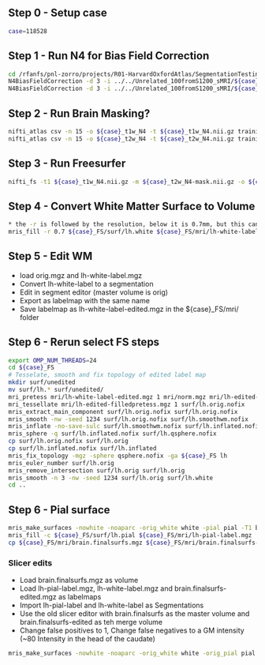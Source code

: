 ## Step 0 - Setup case
```bash
case=118528
```


## Step 1 - Run N4 for Bias Field Correction
```bash
cd /rfanfs/pnl-zorro/projects/R01-HarvardOxfordAtlas/SegmentationTesting/SurfaceExtractionProtocols
N4BiasFieldCorrection -d 3 -i ../../Unrelated_100fromS1200_sMRI/${case}/T1w/T1w_acpc_dc_restore.nii.gz -o ${case}_t1w_N4.nii.gz
N4BiasFieldCorrection -d 3 -i ../../Unrelated_100fromS1200_sMRI/${case}/T1w/T2w_acpc_dc_restore.nii.gz -o ${case}_t2w_N4.nii.gz
```
## Step 2 - Run Brain Masking?
```bash
nifti_atlas csv -n 15 -o ${case}_t1w_N4 -t ${case}_t1w_N4.nii.gz trainingDataT1Masks-hdr.csv
nifti_atlas csv -n 15 -o ${case}_t2w_N4 -t ${case}_t2w_N4.nii.gz trainingDataT2Masks-hdr.csv 
```
## Step 3 - Run Freesurfer
```bash
nifti_fs -t1 ${case}_t1w_N4.nii.gz -m ${case}_t2w_N4-mask.nii.gz -o ${case}_FS -n -1
```

## Step 4 - Convert White Matter Surface to Volume
```bash
* the -r is followed by the resolution, below it is 0.7mm, but this can be adjusted to fit need.
mris_fill -r 0.7 ${case}_FS/surf/lh.white ${case}_FS/mri/lh-white-label.mgz 
```

## Step 5 - Edit WM
* load orig.mgz and lh-white-label.mgz 
* Convert lh-white-label to a segmentation
* Edit in segment editor (master volume is orig)
* Export as labelmap with the same name
* Save labelmap as lh-white-label-edited.mgz in the ${case}_FS/mri/ folder 

## Step 6 - Rerun select FS steps
```bash
export OMP_NUM_THREADS=24
cd ${case}_FS
# Tesselate, smooth and fix topology of edited label map
mkdir surf/unedited
mv surf/lh.* surf/unedited/
mri_pretess mri/lh-white-label-edited.mgz 1 mri/norm.mgz mri/lh-edited-filledpretess.mgz
mri_tessellate mri/lh-edited-filledpretess.mgz 1 surf/lh.orig.nofix
mris_extract_main_component surf/lh.orig.nofix surf/lh.orig.nofix
mris_smooth -nw -seed 1234 surf/lh.orig.nofix surf/lh.smoothwm.nofix
mris_inflate -no-save-sulc surf/lh.smoothwm.nofix surf/lh.inflated.nofix
mris_sphere -q surf/lh.inflated.nofix surf/lh.qsphere.nofix
cp surf/lh.orig.nofix surf/lh.orig
cp surf/lh.inflated.nofix surf/lh.inflated
mris_fix_topology -mgz -sphere qsphere.nofix -ga ${case}_FS lh
mris_euler_number surf/lh.orig
mris_remove_intersection surf/lh.orig surf/lh.orig
mris_smooth -n 3 -nw -seed 1234 surf/lh.orig surf/lh.white
cd ..
```

## Step 6 - Pial surface
```bash
mris_make_surfaces -nowhite -noaparc -orig_white white -pial pial -T1 brain.finalsurfs ${case}_FS lh
mris_fill -c ${case}_FS/surf/lh.pial ${case}_FS/mri/lh-pial-label.mgz
cp ${case}_FS/mri/brain.finalsurfs.mgz ${case}_FS/mri/brain.finalsurfs-edited.mgz
```
### Slicer edits
* Load brain.finalsurfs.mgz as volume
* Load lh-pial-label.mgz, lh-white-label.mgz and brain.finalsurfs-edited.mgz as labelmaps
* Import lh-pial-label and lh-white-label as Segmentations
* Use the old slicer editor with brain.finalsurfs as the master volume and brain.finalsurfs-edited as teh merge volume
* Change false positives to 1, Change false negatives to a GM intensity (~80 Intensity in the head of the caudate)

```bash
mris_make_surfaces -nowhite -noaparc -orig_white white -orig_pial pial -pial pial_edited -T1 brain.finalsurfs-edited ${case}_FS lh
```


